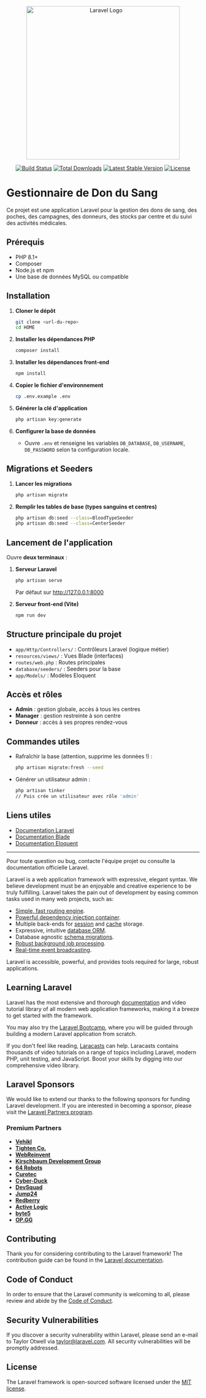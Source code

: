 <p align="center"><a href="https://laravel.com" target="_blank"><img src="https://raw.githubusercontent.com/laravel/art/master/logo-lockup/5%20SVG/2%20CMYK/1%20Full%20Color/laravel-logolockup-cmyk-red.svg" width="400" alt="Laravel Logo"></a></p>

<p align="center">
<a href="https://github.com/laravel/framework/actions"><img src="https://github.com/laravel/framework/workflows/tests/badge.svg" alt="Build Status"></a>
<a href="https://packagist.org/packages/laravel/framework"><img src="https://img.shields.io/packagist/dt/laravel/framework" alt="Total Downloads"></a>
<a href="https://packagist.org/packages/laravel/framework"><img src="https://img.shields.io/packagist/v/laravel/framework" alt="Latest Stable Version"></a>
<a href="https://packagist.org/packages/laravel/framework"><img src="https://img.shields.io/packagist/l/laravel/framework" alt="License"></a>
</p>

# Gestionnaire de Don du Sang

Ce projet est une application Laravel pour la gestion des dons de sang, des poches, des campagnes, des donneurs, des stocks par centre et du suivi des activités médicales.

## Prérequis

- PHP 8.1+
- Composer
- Node.js et npm
- Une base de données MySQL ou compatible

## Installation

1. **Cloner le dépôt**
   ```bash
   git clone <url-du-repo>
   cd HOME
   ```

2. **Installer les dépendances PHP**
   ```bash
   composer install
   ```

3. **Installer les dépendances front-end**
   ```bash
   npm install
   ```

4. **Copier le fichier d'environnement**
   ```bash
   cp .env.example .env
   ```

5. **Générer la clé d'application**
   ```bash
   php artisan key:generate
   ```

6. **Configurer la base de données**
   - Ouvre `.env` et renseigne les variables `DB_DATABASE`, `DB_USERNAME`, `DB_PASSWORD` selon ta configuration locale.

## Migrations et Seeders

1. **Lancer les migrations**
   ```bash
   php artisan migrate
   ```

2. **Remplir les tables de base (types sanguins et centres)**
   ```bash
   php artisan db:seed --class=BloodTypeSeeder
   php artisan db:seed --class=CenterSeeder
   ```

## Lancement de l'application

Ouvre **deux terminaux** :

1. **Serveur Laravel**
   ```bash
   php artisan serve
   ```
   Par défaut sur http://127.0.0.1:8000

2. **Serveur front-end (Vite)**
   ```bash
   npm run dev
   ```

## Structure principale du projet

- `app/Http/Controllers/` : Contrôleurs Laravel (logique métier)
- `resources/views/` : Vues Blade (interfaces)
- `routes/web.php` : Routes principales
- `database/seeders/` : Seeders pour la base
- `app/Models/` : Modèles Eloquent

## Accès et rôles
- **Admin** : gestion globale, accès à tous les centres
- **Manager** : gestion restreinte à son centre
- **Donneur** : accès à ses propres rendez-vous

## Commandes utiles

- Rafraîchir la base (attention, supprime les données !) :
  ```bash
  php artisan migrate:fresh --seed
  ```
- Générer un utilisateur admin :
  ```bash
  php artisan tinker
  // Puis crée un utilisateur avec rôle 'admin'
  ```

## Liens utiles
- [Documentation Laravel](https://laravel.com/docs)
- [Documentation Blade](https://laravel.com/docs/blade)
- [Documentation Eloquent](https://laravel.com/docs/eloquent)

---

Pour toute question ou bug, contacte l'équipe projet ou consulte la documentation officielle Laravel.


Laravel is a web application framework with expressive, elegant syntax. We believe development must be an enjoyable and creative experience to be truly fulfilling. Laravel takes the pain out of development by easing common tasks used in many web projects, such as:

- [Simple, fast routing engine](https://laravel.com/docs/routing).
- [Powerful dependency injection container](https://laravel.com/docs/container).
- Multiple back-ends for [session](https://laravel.com/docs/session) and [cache](https://laravel.com/docs/cache) storage.
- Expressive, intuitive [database ORM](https://laravel.com/docs/eloquent).
- Database agnostic [schema migrations](https://laravel.com/docs/migrations).
- [Robust background job processing](https://laravel.com/docs/queues).
- [Real-time event broadcasting](https://laravel.com/docs/broadcasting).

Laravel is accessible, powerful, and provides tools required for large, robust applications.

## Learning Laravel

Laravel has the most extensive and thorough [documentation](https://laravel.com/docs) and video tutorial library of all modern web application frameworks, making it a breeze to get started with the framework.

You may also try the [Laravel Bootcamp](https://bootcamp.laravel.com), where you will be guided through building a modern Laravel application from scratch.

If you don't feel like reading, [Laracasts](https://laracasts.com) can help. Laracasts contains thousands of video tutorials on a range of topics including Laravel, modern PHP, unit testing, and JavaScript. Boost your skills by digging into our comprehensive video library.

## Laravel Sponsors

We would like to extend our thanks to the following sponsors for funding Laravel development. If you are interested in becoming a sponsor, please visit the [Laravel Partners program](https://partners.laravel.com).

### Premium Partners

- **[Vehikl](https://vehikl.com/)**
- **[Tighten Co.](https://tighten.co)**
- **[WebReinvent](https://webreinvent.com/)**
- **[Kirschbaum Development Group](https://kirschbaumdevelopment.com)**
- **[64 Robots](https://64robots.com)**
- **[Curotec](https://www.curotec.com/services/technologies/laravel/)**
- **[Cyber-Duck](https://cyber-duck.co.uk)**
- **[DevSquad](https://devsquad.com/hire-laravel-developers)**
- **[Jump24](https://jump24.co.uk)**
- **[Redberry](https://redberry.international/laravel/)**
- **[Active Logic](https://activelogic.com)**
- **[byte5](https://byte5.de)**
- **[OP.GG](https://op.gg)**

## Contributing

Thank you for considering contributing to the Laravel framework! The contribution guide can be found in the [Laravel documentation](https://laravel.com/docs/contributions).

## Code of Conduct

In order to ensure that the Laravel community is welcoming to all, please review and abide by the [Code of Conduct](https://laravel.com/docs/contributions#code-of-conduct).

## Security Vulnerabilities

If you discover a security vulnerability within Laravel, please send an e-mail to Taylor Otwell via [taylor@laravel.com](mailto:taylor@laravel.com). All security vulnerabilities will be promptly addressed.

## License

The Laravel framework is open-sourced software licensed under the [MIT license](https://opensource.org/licenses/MIT).
